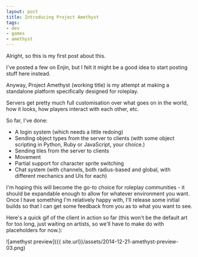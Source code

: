 ```yaml
---
layout: post
title: Introducing Project Amethyst
tags:
- dev
- games
- amethyst
---
```

Alright, so this is my first post about this.

I've posted a few on Enjin, but I felt it might be a good idea to start posting stuff here instead.

Anyway, Project Amethyst (working title) is my attempt at making a standalone platform specifically designed for roleplay.

Servers get pretty much full customisation over what goes on in the world, how it looks, how players interact with each other, etc.

So far, I've done:
* A login system (which needs a little redoing)
* Sending object types from the server to clients (with some object scripting in Python, Ruby or JavaScript, your choice.)
* Sending tiles from the server to clients
* Movement
* Partial support for character sprite switching
* Chat system (with channels, both radius-based and global, with different mechanics and UIs for each)

I'm hoping this will become the go-to choice for roleplay communities - it should be expandable enough to allow for whatever environment you want.
Once I have something I'm relatively happy with, I'll release some initial builds so that I can get some feedback from you as to what you want to see.

Here's a quick gif of the client in action so far (this won't be the default art for too long, just waiting on artists, so we'll have to make do with placeholders for now.):

![amethyst preview]({{ site.url}}/assets/2014-12-21-amethyst-preview-03.png)

